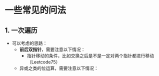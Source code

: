 # 一些常见的问法

## 1. 一次遍历
- 可以考虑的思路：
    - **前后双指针**，需要注意以下情况：
        - 指针移动的条件，比如交换之后是不是一定对两个指针都进行移动（Leetcode75）
    - 异或之类的位运算，需要注意以下情况：